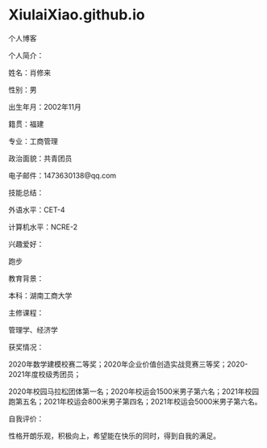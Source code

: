 # XiulaiXiao.github.io
个人博客
<!DOCTYPE html PUBLIC "-//W3C//DTD XHTML 1.0 Transitional//EN" "http://www.w3.org/TR/xhtml1/DTD/xhtml1-transitional.dtd">
<html xmlns="http://www.w3.org/1999/xhtml">
<head>
<meta http-equiv="Content-Type" content="text/html; charset=utf-8" />
<title>无标题文档</title>
</head>

<body>
<p>个人简介：</p>
<p>姓名：肖修来</p>
<p>性别：男</p>
<p>出生年月：2002年11月</p>
<p>籍贯：福建</p>
<p>专业：工商管理</p>
<p>政治面貌：共青团员</p>
<p>电子邮件：1473630138@qq.com<br />
</p>
<p>技能总结：</p>
<p>外语水平：CET-4</p>
<p>计算机水平：NCRE-2<br />
</p>
<p>兴趣爱好：<br />
</p>
<p>跑步<br />
</p>
<p>教育背景：</p>
<p>本科：湖南工商大学<br />
</p>
<p>主修课程：</p>
<p>管理学、经济学</p>
<p>获奖情况：</p>
<p>2020年数学建模校赛二等奖；2020年企业价值创造实战竞赛三等奖；2020-2021年度校级秀团员；</p>
<p>2020年校园马拉松团体第一名；2020年校运会1500米男子第六名；2021年校园跑第五名；2021年校运会800米男子第四名；2021年校运会5000米男子第六名。<br />
</p>
<p>自我评价：<br />
</p>
<p>性格开朗乐观，积极向上，希望能在快乐的同时，得到自我的满足。</p>
</body>
</html>
